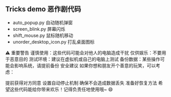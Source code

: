 ## Tricks demo 恶作剧代码

- auto_popup.py          自动随机弹窗
- screen_blink.py        屏幕闪烁
- shift_mouse.py         鼠标随机移动
- unorder_desktop_icon.py 打乱桌面图标


⚠️ 重要警告
谨慎使用：这些代码可能会对他人的电脑造成干扰
仅供娱乐：不要用于恶意目的
测试环境：建议在虚拟机或自己的电脑上测试
备份数据：某些操作可能会影响系统，请提前备份
安全建议
如果你想和朋友开个善意的玩笑，可以考虑：

提前获得对方同意
设置自动停止机制
确保不会造成数据丢失
准备好恢复方法
希望这些代码能给你带来欢乐！记得负责任地使用哦~ 😄